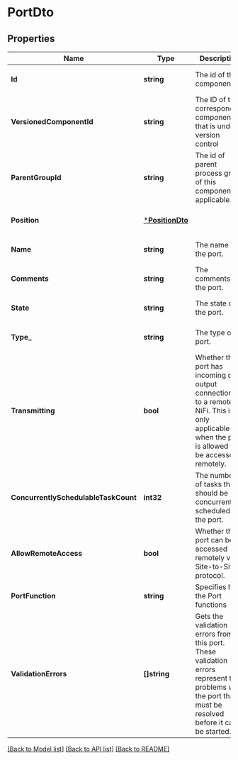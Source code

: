 # PortDto

## Properties
Name | Type | Description | Notes
------------ | ------------- | ------------- | -------------
**Id** | **string** | The id of the component. | [optional] [default to null]
**VersionedComponentId** | **string** | The ID of the corresponding component that is under version control | [optional] [default to null]
**ParentGroupId** | **string** | The id of parent process group of this component if applicable. | [optional] [default to null]
**Position** | [***PositionDto**](PositionDTO.md) |  | [optional] [default to null]
**Name** | **string** | The name of the port. | [optional] [default to null]
**Comments** | **string** | The comments for the port. | [optional] [default to null]
**State** | **string** | The state of the port. | [optional] [default to null]
**Type_** | **string** | The type of port. | [optional] [default to null]
**Transmitting** | **bool** | Whether the port has incoming or output connections to a remote NiFi. This is only applicable when the port is allowed to be accessed remotely. | [optional] [default to null]
**ConcurrentlySchedulableTaskCount** | **int32** | The number of tasks that should be concurrently scheduled for the port. | [optional] [default to null]
**AllowRemoteAccess** | **bool** | Whether this port can be accessed remotely via Site-to-Site protocol. | [optional] [default to null]
**PortFunction** | **string** | Specifies how the Port functions | [optional] [default to null]
**ValidationErrors** | **[]string** | Gets the validation errors from this port. These validation errors represent the problems with the port that must be resolved before it can be started. | [optional] [default to null]

[[Back to Model list]](../README.md#documentation-for-models) [[Back to API list]](../README.md#documentation-for-api-endpoints) [[Back to README]](../README.md)

